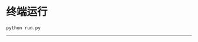 # 终端运行

```shell
python run.py
```
*********************************************************************************************************************************************************************************************************